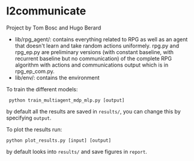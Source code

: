 # l2communicate

Project by Tom Bosc and Hugo Berard

- lib/rpg_agent/: contains everything related to RPG as well as an agent that doesn't learn and take random actions uniformely. rpg.py and rpg_ep.py are preliminary versions (with constant baseline, with recurrent baseline but no communication) of the complete RPG algorithm with actions and communications output which is in rpg_ep_com.py.
- lib/env/: contains the environment

To train the different models:

` python train_multiagent_mdp_mlp.py [output]`

by default all the results are saved in `results/`, you can change this by specifying `output`.

To plot the results run:

`python plot_results.py [input] [output]`

by default looks into `results/` and save figures in `report`.

